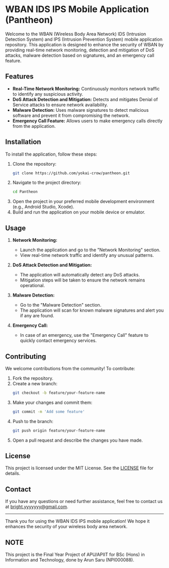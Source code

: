 # WBAN IDS IPS Mobile Application (Pantheon)

Welcome to the WBAN (Wireless Body Area Network) IDS (Intrusion Detection System) and IPS (Intrusion Prevention System) mobile application repository. This application is designed to enhance the security of WBAN by providing real-time network monitoring, detection and mitigation of DoS attacks, malware detection based on signatures, and an emergency call feature.

## Features

- **Real-Time Network Monitoring:** Continuously monitors network traffic to identify any suspicious activity.
- **DoS Attack Detection and Mitigation:** Detects and mitigates Denial of Service attacks to ensure network availability.
- **Malware Detection:** Uses malware signatures to detect malicious software and prevent it from compromising the network.
- **Emergency Call Feature:** Allows users to make emergency calls directly from the application.

## Installation

To install the application, follow these steps:

1. Clone the repository:
    ```bash
    git clone https://github.com/yokai-crow/pantheon.git
    ```
2. Navigate to the project directory:
    ```bash
    cd Pantheon
    ```
3. Open the project in your preferred mobile development environment (e.g., Android Studio, Xcode).
4. Build and run the application on your mobile device or emulator.

## Usage

1. **Network Monitoring:**
   - Launch the application and go to the "Network Monitoring" section.
   - View real-time network traffic and identify any unusual patterns.

2. **DoS Attack Detection and Mitigation:**
   - The application will automatically detect any DoS attacks.
   - Mitigation steps will be taken to ensure the network remains operational.

3. **Malware Detection:**
   - Go to the "Malware Detection" section.
   - The application will scan for known malware signatures and alert you if any are found.

4. **Emergency Call:**
   - In case of an emergency, use the "Emergency Call" feature to quickly contact emergency services.

## Contributing

We welcome contributions from the community! To contribute:

1. Fork the repository.
2. Create a new branch:
    ```bash
    git checkout -b feature/your-feature-name
    ```
3. Make your changes and commit them:
    ```bash
    git commit -m 'Add some feature'
    ```
4. Push to the branch:
    ```bash
    git push origin feature/your-feature-name
    ```
5. Open a pull request and describe the changes you have made.

## License

This project is licensed under the MIT License. See the [LICENSE](LICENSE) file for details.

## Contact

If you have any questions or need further assistance, feel free to contact us at bright.yyyyyyy@gmail.com.

---

Thank you for using the WBAN IDS IPS mobile application! We hope it enhances the security of your wireless body area network.

## NOTE

This project is the Final Year Project of APU/APIIT for BSc (Hons) in Information and Technology, done by Arun Saru (NPI000088).

